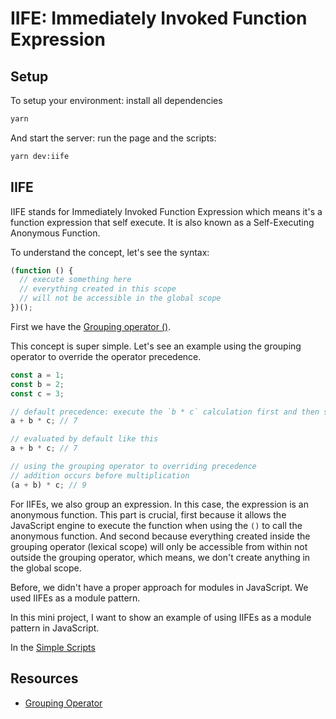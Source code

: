 # IIFE: Immediately Invoked Function Expression

## Setup

To setup your environment: install all dependencies

```bash
yarn
```

And start the server: run the page and the scripts:

```bash
yarn dev:iife
```

## IIFE

IIFE stands for Immediately Invoked Function Expression which means it's a function expression that self execute. It is also known as a Self-Executing Anonymous Function.

To understand the concept, let's see the syntax:

```javascript
(function () {
  // execute something here
  // everything created in this scope
  // will not be accessible in the global scope
})();
```

First we have the [Grouping operator ()](https://developer.mozilla.org/en-US/docs/Web/JavaScript/Reference/Operators/Grouping).

This concept is super simple. Let's see an example using the grouping operator to override the operator precedence.

```javascript
const a = 1;
const b = 2;
const c = 3;

// default precedence: execute the `b * c` calculation first and then sum to `a`
a + b * c; // 7

// evaluated by default like this
a + b * c; // 7

// using the grouping operator to overriding precedence
// addition occurs before multiplication
(a + b) * c; // 9
```

For IIFEs, we also group an expression. In this case, the expression is an anonymous function. This part is crucial, first because it allows the JavaScript engine to execute the function when using the `()` to call the anonymous function. And second because everything created inside the grouping operator (lexical scope) will only be accessible from within not outside the grouping operator, which means, we don't create anything in the global scope.

Before, we didn't have a proper approach for modules in JavaScript. We used IIFEs as a module pattern.

In this mini project, I want to show an example of using IIFEs as a module pattern in JavaScript.

In the [Simple Scripts](../simple)

## Resources

- [Grouping Operator](https://developer.mozilla.org/en-US/docs/Web/JavaScript/Reference/Operators/Grouping#using_the_grouping_operator)
